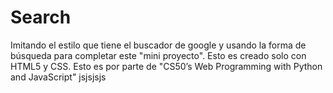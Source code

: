 # Search
Imitando el estilo que tiene el buscador de google y usando la forma de búsqueda para completar este "mini proyecto". Esto es creado solo con HTML5 y CSS.
Esto es por parte de "CS50’s Web Programming with Python and JavaScript" jsjsjsjs
